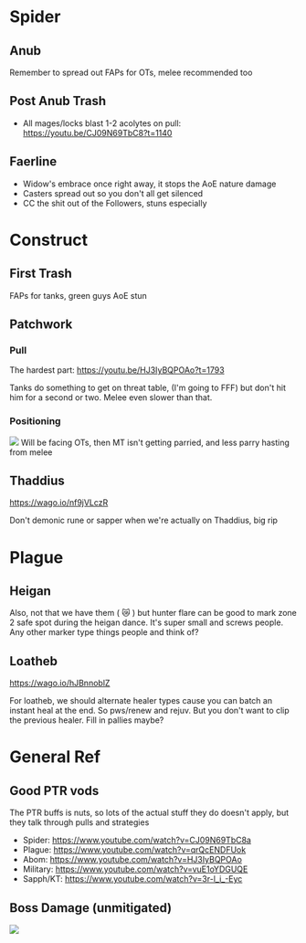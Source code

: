 # Spider
## Anub
Remember to spread out
FAPs for OTs, melee recommended too

## Post Anub Trash
- All mages/locks blast 1-2 acolytes on pull: https://youtu.be/CJ09N69TbC8?t=1140

## Faerline
- Widow's embrace once right away, it stops the AoE nature damage
- Casters spread out so you don't all get silenced
- CC the shit out of the Followers, stuns especially

# Construct

## First Trash
FAPs for tanks, green guys AoE stun

## Patchwork

### Pull
The hardest part: https://youtu.be/HJ3IyBQPOAo?t=1793

Tanks do something to get on threat table, (I'm going to FFF) but don't hit him for a second or two.
Melee even slower than that.

### Positioning
![](https://cdn.discordapp.com/attachments/689974679133356051/784441916384739348/image0.png)
Will be facing OTs, then MT isn't getting parried, and less parry hasting from melee


## Thaddius
https://wago.io/nf9jVLczR

Don't demonic rune or sapper when we're actually on Thaddius, big rip

# Plague

## Heigan
Also, not that we have them ( :crying_cat_face: ) but hunter flare can be good to mark zone 2 safe spot during the heigan dance. It's super small and screws people. Any other marker type things people and think of?

## Loatheb
https://wago.io/hJBnnoblZ

For loatheb, we should alternate healer types cause you can batch an instant heal at the end. So pws/renew and rejuv. But you don't want to clip the previous healer. Fill in pallies maybe?


# General Ref

## Good PTR vods
The PTR buffs is nuts, so lots of the actual stuff they do doesn't apply, but they talk through pulls and strategies

- Spider: https://www.youtube.com/watch?v=CJ09N69TbC8a
- Plague: https://www.youtube.com/watch?v=qrQcENDFUok
- Abom: https://www.youtube.com/watch?v=HJ3IyBQPOAo
- Military: https://www.youtube.com/watch?v=vuE1oYDGUQE
- Sapph/KT: https://www.youtube.com/watch?v=3r-l_i_-Eyc

## Boss Damage (unmitigated)
![](https://cdn.discordapp.com/attachments/253206574787461120/784494757324914778/image0.png)

